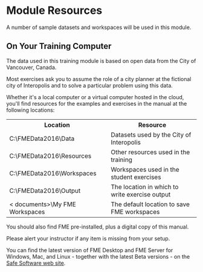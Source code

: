 # Module Resources
A number of sample datasets and workspaces will be used in this module.

## On Your Training Computer
The data used in this training module is based on open data from the City of Vancouver, Canada.

Most exercises ask you to assume the role of a city planner at the fictional city of Interopolis and to solve a particular problem using this data.

Whether it's a local computer or a virtual computer hosted in the cloud, you'll find resources for the examples and exercises in the manual at the following locations:

<table>
  <tr>
    <th>Location</th>
    <th>Resource</th>
  </tr>
  <tr>
  <td>C:\FMEData2016\Data</td>
  <td>Datasets used by the City of Interopolis</td>
  </tr>

  <tr>
    <td>C:\FMEData2016\Resources</td>
    <td>Other resources used in the training</td>
  </tr>

  <tr>
    <td>C:\FMEData2016\Workspaces</td>
    <td>Workspaces used in the student exercises</td>
  </tr>

  <tr>
    <td>C:\FMEData2016\Output</td>
    <td>The location in which to write exercise output</td>
  </tr>

  <tr>
    <td>< documents>\My FME Workspaces</td>
    <td>The default location to save FME workspaces</td>
  </tr>

</table>

You should also find FME pre-installed, plus a digital copy of this manual.

Please alert your instructor if any item is missing from your setup.

You can find the latest version of FME Desktop and FME Server for Windows, Mac, and Linux - together with the latest Beta versions - on the [Safe Software web site](https://www.safe.com/support/support-resources/fme-downloads/ "Downloads Page").
